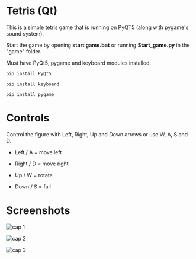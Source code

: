 # Tetris (Qt)

This is a simple tetris game that is running on PyQT5 (along with pygame's sound system).

Start the game by opening **start game.bat** or running **Start_game.py** in the "game" folder.

Must have PyQt5, pygame and keyboard modules installed.

`pip install PyQt5`

`pip install keyboard`

`pip install pygame`

# Controls

Control the figure with Left, Right, Up and Down arrows or use W, A, S and D.

- Left / A = move left

- Right / D = move right

- Up / W = rotate

- Down / S = fall

# Screenshots

![cap 1](https://github.com/combo-wombo/Python-PyQT5-Tetris-game/blob/main/screenshots/1.jpg?raw=true)

![cap 2](https://github.com/combo-wombo/Python-PyQT5-Tetris-game/blob/main/screenshots/2.jpg?raw=true)

![cap 3](https://github.com/combo-wombo/Python-PyQT5-Tetris-game/blob/main/screenshots/3.jpg?raw=true)



